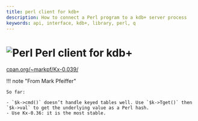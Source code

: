 ```yaml
---
title: perl client for kdb+
description: How to connect a Perl program to a kdb+ server process
keywords: api, interface, kdb+, library, perl, q
---
```

# ![Perl](img/perl.png) Perl client for kdb+



<i class="far fa-hand-point-right"></i> [cpan.org/~markpf/Kx-0.039/](http://search.cpan.org/~markpf/Kx-0.039/)

!!! note "From Mark Pfeiffer"

    So far:

    - `$k->cmd()` doesn’t handle keyed tables well. Use `$k->Tget()` then `$k->val` to get the underlying value as a Perl hash.
    - Use Kx-0.36: it is the most stable.

